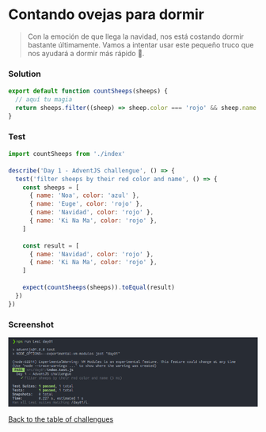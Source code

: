 # Contando ovejas para dormir

> Con la emoción de que llega la navidad, nos está costando dormir bastante últimamente. Vamos a intentar usar este pequeño truco que nos ayudará a dormir más rápido 🐑.

### Solution

```javascript
export default function countSheeps(sheeps) {
  // aquí tu magia
  return sheeps.filter((sheep) => sheep.color === 'rojo' && sheep.name.toLowerCase().includes('na'))
}
```

### Test

```js
import countSheeps from './index'

describe('Day 1 - AdventJS challengue', () => {
  test('filter sheeps by their red color and name', () => {
    const sheeps = [
      { name: 'Noa', color: 'azul' },
      { name: 'Euge', color: 'rojo' },
      { name: 'Navidad', color: 'rojo' },
      { name: 'Ki Na Ma', color: 'rojo' },
    ]

    const result = [
      { name: 'Navidad', color: 'rojo' },
      { name: 'Ki Na Ma', color: 'rojo' },
    ]

    expect(countSheeps(sheeps)).toEqual(result)
  })
})
```

### Screenshot

![Test](./test.png)

[Back to the table of challengues](/README.md)
